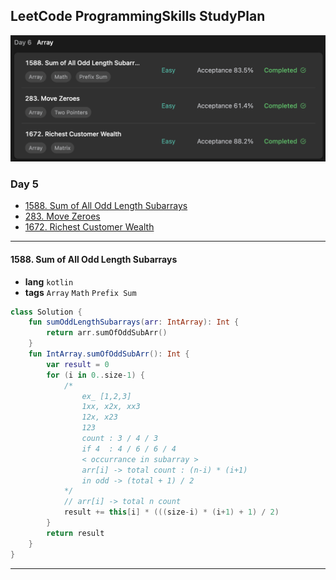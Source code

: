 ## LeetCode ProgrammingSkills StudyPlan

<img src="../../assets/leetcode_program_lv1_day6.png" alt="leetcode_programming_skills_level1_day6" style="zoom:50%;" />

### Day 5

- [1588. Sum of All Odd Length Subarrays](https://leetcode.com/problems/sum-of-all-odd-length-subarrays/?envType=study-plan&id=programming-skills-i)
- [283. Move Zeroes](https://leetcode.com/problems/move-zeroes/?envType=study-plan&id=programming-skills-i)
- [1672. Richest Customer Wealth](https://leetcode.com/problems/richest-customer-wealth/?envType=study-plan&id=programming-skills-i)

---

#### 1588. Sum of All Odd Length Subarrays

- **lang**  `kotlin` 
- **tags**  `Array` `Math` `Prefix Sum`

```kotlin
class Solution {
    fun sumOddLengthSubarrays(arr: IntArray): Int {
        return arr.sumOfOddSubArr()
    }
    fun IntArray.sumOfOddSubArr(): Int {
        var result = 0
        for (i in 0..size-1) {
            /*
                ex_ [1,2,3]
                1xx, x2x, xx3
                12x, x23
                123
                count : 3 / 4 / 3
                if 4  : 4 / 6 / 6 / 4
                < occurrance in subarray >
                arr[i] -> total count : (n-i) * (i+1)
                in odd -> (total + 1) / 2
            */
            // arr[i] -> total n count 
            result += this[i] * (((size-i) * (i+1) + 1) / 2)
        }
        return result
    }
}
```

---

